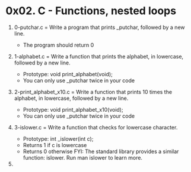 # 0x02. C - Functions, nested loops

1. 0-putchar.c = Write a program that prints _putchar, followed by a new line.

	* The program should return 0
2. 1-alphabet.c = Write a function that prints the alphabet, in lowercase, followed by a new line.

	* Prototype: void print_alphabet(void);
	* You can only use _putchar twice in your code
3. 2-print_alphabet_x10.c = Write a function that prints 10 times the alphabet, in lowercase, followed by a new line.

	* Prototype: void print_alphabet_x10(void);
	* You can only use _putchar twice in your code 
4. 3-islower.c = Write a function that checks for lowercase character.

	* Prototype: int _islower(int c);
	* Returns 1 if c is lowercase
	* Returns 0 otherwise
FYI: The standard library provides a similar function: islower. Run man islower to learn more. 
5. 
